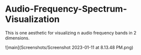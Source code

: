 # Audio-Frequency-Spectrum-Visualization
This is one aesthetic for visualizing n audio frequency bands in 2 dimensions.


![main](Screenshots/Screenshot 2023-01-11 at 8.13.48 PM.png)
